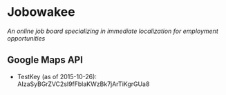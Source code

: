 # Jobowakee
_An online job board specializing in immediate localization for employment opportunities_

## Google Maps API
* TestKey (as of 2015-10-26): AIzaSyBGrZVC2sl9fFblaKWzBk7jArTiKgrGUa8
